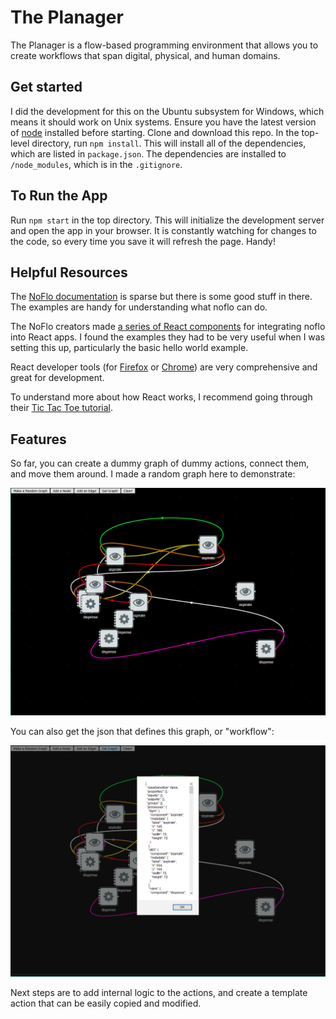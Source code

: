 # The Planager

The Planager is a flow-based programming environment that allows you to create
workflows that span digital, physical, and human domains.

## Get started

I did the development for this on the Ubuntu subsystem for Windows, which means
it should work on Unix systems. Ensure you have the latest version of
[node](https://nodejs.org/en/) installed before starting. Clone and download
this repo. In the top-level directory, run `npm install`. This will install all
of the dependencies, which are listed in `package.json`. The dependencies are
installed to `/node_modules`, which is in the `.gitignore`.

## To Run the App

Run `npm start` in the top directory. This will initialize the development
server and open the app in your browser. It is constantly watching for changes
to the code, so every time you save it will refresh the page. Handy!

## Helpful Resources

The [NoFlo documentation](https://noflojs.org/) is sparse but there is some good
stuff in there. The examples are handy for understanding what noflo can do.

The NoFlo creators made
[a series of React components](https://github.com/flowhub/the-graph) for
integrating noflo into React apps. I found the examples they had to be very
useful when I was setting this up, particularly the basic hello world example.

React developer tools (for
[Firefox](https://addons.mozilla.org/en-US/firefox/addon/react-devtools/) or
[Chrome](https://chrome.google.com/webstore/detail/react-developer-tools/fmkadmapgofadopljbjfkapdkoienihi))
are very comprehensive and great for development.

To understand more about how React works, I recommend going through their
[Tic Tac Toe tutorial](https://reactjs.org/tutorial/tutorial.html).

## Features

So far, you can create a dummy graph of dummy actions, connect them, and move
them around. I made a random graph here to demonstrate:

![graph](pics/graph.png)

You can also get the json that defines this graph, or "workflow":

![graph json](pics/graph_json.png)

Next steps are to add internal logic to the actions, and create a template
action that can be easily copied and modified.
